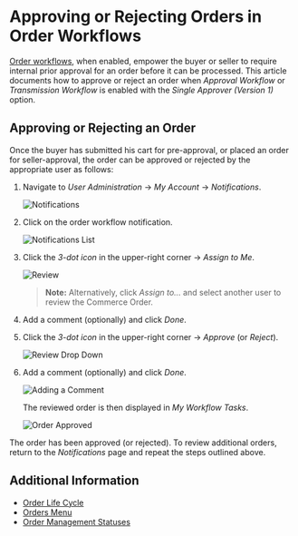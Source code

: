 # Approving or Rejecting Orders in Order Workflows

[Order workflows](./introduction-to-order-workflows.md), when enabled, empower the buyer or seller to require internal prior approval for an order before it can be processed. This article documents how to approve or reject an order when *Approval Workflow* or *Transmission Workflow* is enabled with the *Single Approver (Version 1)* option.

## Approving or Rejecting an Order

Once the buyer has submitted his cart for pre-approval, or placed an order for seller-approval, the order can be approved or rejected by the appropriate user as follows:

1. Navigate to *User Administration* → *My Account* → *Notifications*.

   ![Notifications](./approving-or-rejecting-orders-in-order-workflows/images/01.png)

1. Click on the order workflow notification.

   ![Notifications List](./approving-or-rejecting-orders-in-order-workflows/images/02.png)

1. Click the _3-dot icon_ in the upper-right corner → *Assign to Me*.

   ![Review](./approving-or-rejecting-orders-in-order-workflows/images/03.png)

    > **Note:** Alternatively, click _Assign to..._ and select another user to review the Commerce Order.

1. Add a comment (optionally) and click *Done*.

1. Click the _3-dot icon_ in the upper-right corner → *Approve* (or *Reject*).

   ![Review Drop Down](./approving-or-rejecting-orders-in-order-workflows/images/04.png)

1. Add a comment (optionally) and click *Done*.

   ![Adding a Comment](./approving-or-rejecting-orders-in-order-workflows/images/05.png)

    The reviewed order is then displayed in _My Workflow Tasks_.

   ![Order Approved](./approving-or-rejecting-orders-in-order-workflows/images/06.png)

The order has been approved (or rejected). To review additional orders, return to the *Notifications* page and repeat the steps outlined above.

## Additional Information

* [Order Life Cycle](../orders/order-life-cycle.md)
* [Orders Menu](../orders/orders-menu-reference-guide.md)
* [Order Management Statuses](../orders/order-management-statuses-reference-guide.md)
